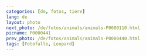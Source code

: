 ```yaml
---
categories: [de, fotos, tiere]
lang: de
layout: photo
next_photo: /de/fotos/animals/animals-P0000110.html
picname: P0000441
prev_photo: /de/fotos/animals/animals-P0000440.html
tags: [Fotofalle, Leopard]
---
```

